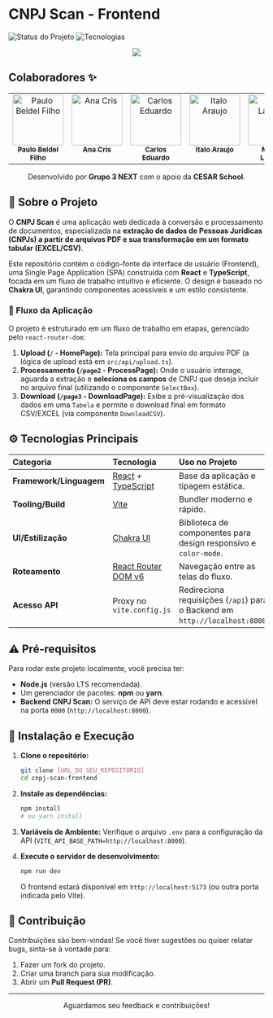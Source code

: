 # CNPJ Scan - Frontend

![Status do Projeto](https://img.shields.io/badge/status-Em%20Desenvolvimento-yellow)
![Tecnologias](https://img.shields.io/badge/tech-React%20|%20TypeScript%20|%20Vite%20|%20Chakra%20UI-blue)

<div align="center">
  <img src="https://github.com/user-attachments/assets/7eaa9442-73cd-45f8-b601-843f0072179c">
</div>


## Colaboradores ✨
<table>
  <tbody>
    <tr>
      <td align="center" valign="top" width="14.28%"><a href="https://github.com/paulobeldel"><img src="https://avatars.githubusercontent.com/u/105087411?v=4?s=100" width="100px;" alt="Paulo Beldel Filho"/><br /><sub><b>Paulo Beldel Filho</b></sub></a><br /></td>
      <td align="center" valign="top" width="14.28%"><a href="https://github.com/anacris34"><img src="https://avatars.githubusercontent.com/u/213529724?v=4" width="100px;" alt="Ana Cris"/><br /><sub><b>Ana Cris</b></sub></a><br /></td>
      <td align="center" valign="top" width="14.28%"><a href="https://github.com/dualbuquerque"><img src="https://avatars.githubusercontent.com/u/96270653?v=4?s=100" width="100px;" alt="Carlos Eduardo"/><br /><sub><b>Carlos Eduardo</b></sub></a><br /></td>
      <td align="center" valign="top" width="14.28%"><a href="https://github.com/italogna"><img src="https://avatars.githubusercontent.com/u/155203334?v=4?s=100" width="100px;" alt="Italo Araujo"/><br /><sub><b>Italo Araujo</b></sub></a><br /></td>
      <td align="center" valign="top" width="14.28%"><a href="https://github.com/marthalacerda"><img src="https://avatars.githubusercontent.com/u/101488470?v=4s=100" width="100px;" alt="Martha Lacerda"/><br /><sub><b>Martha Lacerda</b></sub></a><br /></td>
      <td align="center" valign="top" width="14.28%"><a href="https://github.com/MyllenaAlmeida"><img src="https://avatars.githubusercontent.com/u/38386226?v=4?s=100" width="100px;" alt="MyllenaAlmeida"/><br /><sub><b>Myllena Almeida</b></sub></a><br /></td>
      <td align="center" valign="top" width="14.28%"><a href="https://github.com/pedroabn"><img src="https://avatars.githubusercontent.com/u/62610839?v=4?s=100" width="100px;" alt="Pedro Neiva"/><br /><sub><b>Pedro Neiva</b></sub></a><br /></td>
    </tr>
  </tbody>
</table>


<p align="center">
  Desenvolvido por <b>Grupo 3 NEXT</b> com o apoio da <b>CESAR School</b>.
</p>

## 🚀 Sobre o Projeto

O **CNPJ Scan** é uma aplicação web dedicada à conversão e processamento de documentos, especializada na **extração de dados de Pessoas Jurídicas (CNPJs) a partir de arquivos PDF e sua transformação em um formato tabular (EXCEL/CSV)**.

Este repositório contém o código-fonte da interface de usuário (Frontend), uma Single Page Application (SPA) construída com **React** e **TypeScript**, focada em um fluxo de trabalho intuitivo e eficiente. O design é baseado no **Chakra UI**, garantindo componentes acessíveis e um estilo consistente.

### 🎯 Fluxo da Aplicação

O projeto é estruturado em um fluxo de trabalho em etapas, gerenciado pelo `react-router-dom`:

1.  **Upload (`/` - HomePage):** Tela principal para envio do arquivo PDF (a lógica de upload está em `src/api/upload.ts`).
2.  **Processamento (`/page2` - ProcessPage):** Onde o usuário interage, aguarda a extração e **seleciona os campos** de CNPJ que deseja incluir no arquivo final (utilizando o componente `SelectBox`).
3.  **Download (`/page3` - DownloadPage):** Exibe a pré-visualização dos dados em uma `Tabela` e permite o download final em formato CSV/EXCEL (via componente `DownloadCSV`).

## ⚙️ Tecnologias Principais

| Categoria | Tecnologia | Uso no Projeto |
| :--- | :--- | :--- |
| **Framework/Linguagem** | [React](https://reactjs.org/) + [TypeScript](https://www.typescriptlang.org/) | Base da aplicação e tipagem estática. |
| **Tooling/Build** | [Vite](https://vitejs.dev/) | Bundler moderno e rápido. |
| **UI/Estilização** | [Chakra UI](https://chakra-ui.com/) | Biblioteca de componentes para design responsivo e `color-mode`. |
| **Roteamento** | [React Router DOM v6](https://reactrouter.com/) | Navegação entre as telas do fluxo. |
| **Acesso API** | Proxy no `vite.config.js` | Redireciona requisições (`/api`) para o Backend em `http://localhost:8000`. |


## ⚠️ Pré-requisitos

Para rodar este projeto localmente, você precisa ter:

* **Node.js** (versão LTS recomendada).
* Um gerenciador de pacotes: **npm** ou **yarn**.
* **Backend CNPJ Scan:** O serviço de API deve estar rodando e acessível na porta `8000` (`http://localhost:8000`).

## 🔨 Instalação e Execução

1.  **Clone o repositório:**
    ```bash
    git clone [URL_DO_SEU_REPOSITORIO]
    cd cnpj-scan-frontend 
    ```

2.  **Instale as dependências:**
    ```bash
    npm install 
    # ou yarn install
    ```

3.  **Variáveis de Ambiente:**
    Verifique o arquivo `.env` para a configuração da API (`VITE_API_BASE_PATH=http://localhost:8000`).

4.  **Execute o servidor de desenvolvimento:**
    ```bash
    npm run dev
    ```
    O frontend estará disponível em `http://localhost:5173` (ou outra porta indicada pelo Vite).

## 🤝 Contribuição

Contribuições são bem-vindas! Se você tiver sugestões ou quiser relatar bugs, sinta-se à vontade para:

1.  Fazer um fork do projeto.
2.  Criar uma branch para sua modificação.
3.  Abrir um **Pull Request (PR)**.


---

<p align="center">Aguardamos seu feedback e contribuições!</p>

